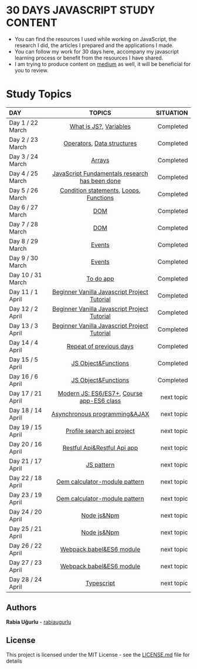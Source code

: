                               
                              
   # 30 DAYS JAVASCRIPT STUDY CONTENT
   + You can find the resources I used while working on JavaScript, the research I did, the articles I prepared and the applications I made.
   + You can follow my work for 30 days here, accompany my javascript learning process or benefit from the resources I have shared.   
   + I am trying to produce content on [medium](https://medium.com/@rabiaugurlu) as well, it will be beneficial for you to review.   


  # Study Topics

   | DAY | TOPICS | SITUATION |
   | :---         |     :---:      |          ---: |
   | Day 1 / 22 March  | [What is JS?](https://github.com/rabiaugurlu/30DaysOfJS/tree/main/JSIntro), [Variables](https://github.com/rabiaugurlu/30DaysOfJS/tree/main/Variables)    | Completed    |
   | Day 2 / 23 March     |  [Operators](https://github.com/rabiaugurlu/30DaysOfJS/tree/main/Operators),  [Data structures](https://github.com/rabiaugurlu/30DaysOfJS/tree/main/DataStructures)       | Completed      |
   | Day 3 / 24 March    | [Arrays](https://github.com/rabiaugurlu/30DaysOfJS/tree/main/Arrays)        | Completed    |
   | Day 4 / 25 March    | [JavaScript Fundamentals research has been done](https://github.com/rabiaugurlu/30DaysOfJS/tree/main/Arrays)        | Completed    |
   | Day 5 / 26 March    | [Condition statements](https://github.com/rabiaugurlu/30DaysOfJS/tree/main/ConditionStatements), [Loops](https://github.com/rabiaugurlu/30DaysOfJS/tree/main/Loops), [Functions](https://github.com/rabiaugurlu/30DaysOfJS/tree/main/Functions)       | Completed       | 
   | Day 6 / 27 March    | [DOM](https://github.com/rabiaugurlu/30DaysOfJS/tree/main/DOM)        | Completed      |
   | Day 7 / 28 March    | [DOM](https://github.com/rabiaugurlu/30DaysOfJS/tree/main/DOM)       | Completed      |
   | Day 8 / 29 March   | [Events](https://github.com/rabiaugurlu/30DaysOfJS/tree/main/Events)       | Completed      |
   | Day 9 / 30 March   | [Events](https://github.com/rabiaugurlu/30DaysOfJS/tree/main/Events)       | Completed      |
   | Day 10 / 31 March     | [To do app](https://github.com/rabiaugurlu/30DaysOfJS/tree/main/To%20do%20app) | Completed      |
   | Day 11 / 1 April   | [Beginner Vanilla Javascript Project Tutorial](https://github.com/rabiaugurlu/30DaysOfJS/tree/main/Beginner%20Vanilla%20Javascript%20Project%20Tutorial)  | Completed      |
   | Day 12 / 2 April    | [Beginner Vanilla Javascript Project Tutorial](https://github.com/rabiaugurlu/30DaysOfJS/tree/main/Beginner%20Vanilla%20Javascript%20Project%20Tutorial)       | Completed      |
   | Day 13 / 3 April    | [Beginner Vanilla Javascript Project Tutorial](https://github.com/rabiaugurlu/30DaysOfJS/tree/main/Beginner%20Vanilla%20Javascript%20Project%20Tutorial)  | Completed      |
   | Day 14 / 4 April    | [Repeat of previous days](https://github.com/rabiaugurlu/30DaysOfJS)        | Completed     |
   | Day 15 / 5 April    | [JS Object&Functions](https://github.com/rabiaugurlu/30DaysOfJS/tree/main/JS%20Object%26Functions)       | Completed      |
   | Day 16 / 6 April    | [JS Object&Functions](https://github.com/rabiaugurlu/30DaysOfJS/tree/main/JS%20Object%26Functions)       | Completed      |
   | Day 17 / 21 April    | [Modern JS: ES6/ES7+](https://github.com/rabiaugurlu/30DaysOfJS), [Course app-ES6 class](https://github.com/rabiaugurlu/30DaysOfJS)       | next topic      |
   | Day 18 / 14 April    | [Asynchronous programming&AJAX](https://github.com/rabiaugurlu/30DaysOfJS)       | next topic      |
   | Day 19 / 15 April   | [Profile search api project](https://github.com/rabiaugurlu/30DaysOfJS)       | next topic      |
   | Day 20 / 16 April    | [Restful Api&Restful Api app](https://github.com/rabiaugurlu/30DaysOfJS)       | next topic      | 
   | Day 21 / 17 April    | [JS pattern](https://github.com/rabiaugurlu/30DaysOfJS)            |  next topic
   | Day 22 / 18 April    | [Oem calculator-module pattern](https://github.com/rabiaugurlu/30DaysOfJS)       | next topic      | 
   | Day 23 / 19 April    | [Oem calculator-module pattern](https://github.com/rabiaugurlu/30DaysOfJS)       | next topic      | 
   | Day 24 / 20 April    | [Node js&Npm](https://github.com/rabiaugurlu/30DaysOfJS)       | next topic      | 
   | Day 25 / 21 April    | [Node js&Npm](https://github.com/rabiaugurlu/30DaysOfJS)       | next topic      | 
   | Day 26 / 22 April    | [Webpack,babel&ES6 module](https://github.com/rabiaugurlu/30DaysOfJS)       | next topic      | 
   | Day 27 / 23 April    | [Webpack,babel&ES6 module](https://github.com/rabiaugurlu/30DaysOfJS)       | next topic      | 
   | Day 28 / 24 April    | [Typescript](https://github.com/rabiaugurlu/30DaysOfJS)       | next topic     | 
  
   
   
   
   
  ## Authors
 **Rabia Uğurlu** - [rabiaugurlu](https://github.com/rabiaugurlu)
## License
This project is licensed under the MIT License - see the [LICENSE.md](LICENSE.md) file for details
                                                                  
